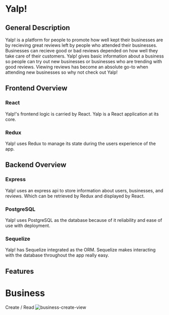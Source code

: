 # Yalp!
## General Description
Yalp! is a platform for people to promote how well kept their businesses are by recieving great reviews left by people who attended their businesses. Businesses can recieve good or bad reviews depended on how well they take care of their customers. Yalp! gives basic information about a business so people can try out new businesses or businesses who are trending with good reviews. Viewing reviews has become an absolute go-to when attending new businesses so why not check out Yalp!

## Frontend Overview

### React
Yalp!'s frontend logic is carried by React. Yalp is a React application at its core.

### Redux
Yalp! uses Redux to manage its state during the users experience of the app.

## Backend Overview

### Express
Yalp! uses an express api to store information about users, businesses, and reviews. Which can be retrieved by Redux and displayed by React.

### PostgreSQL 
Yalp! uses PostgreSQL as the database because of it reliability and ease of use with deployment.

### Sequelize
Yalp! has Sequelize integrated as the ORM. Sequelize makes interacting with the database throughout the app really easy.

## Features

# Business

Create / Read
 ![business-create-view](https://user-images.githubusercontent.com/75706553/169176676-de2cc0f6-0e4e-49a1-9648-f3ddf06f2e91.gif)

